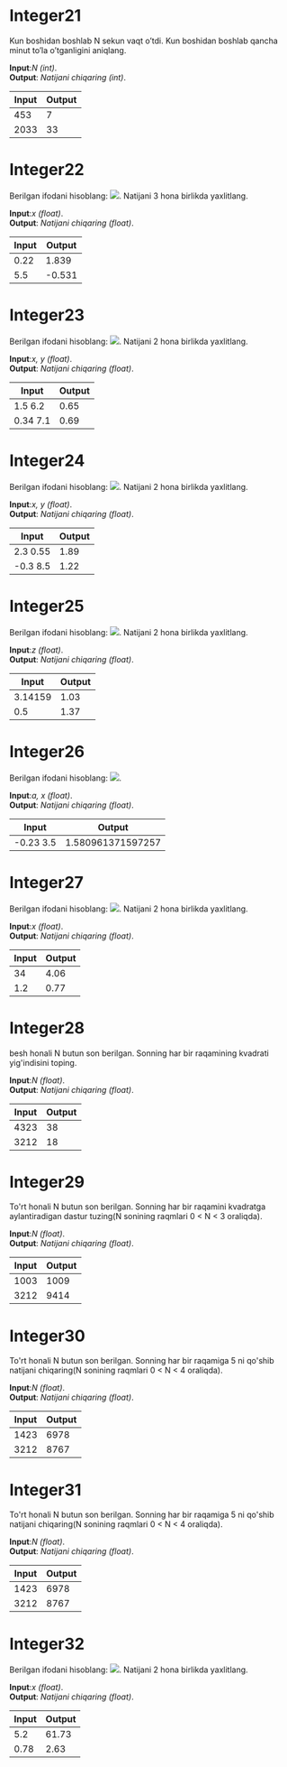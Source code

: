 # Integer21

Kun boshidan boshlab N sekun vaqt o’tdi. Kun boshidan boshlab qancha minut to’la o’tganligini aniqlang.

**Input**:*N (int)*.\
**Output**: *Natijani chiqaring (int)*.

|   **Input**   |   **Output**    |
|---------------|-----------------|
|453            |7                |
|2033           |33               |

# Integer22

Berilgan ifodani hisoblang:   <img src="https://latex.codecogs.com/gif.latex?\2\tan(x+\pi/2)" />. Natijani 3 hona birlikda yaxlitlang.

**Input**:*x (float)*.\
**Output**: *Natijani chiqaring (float)*.

|   **Input**   |   **Output**    |
|---------------|-----------------|
|0.22           |1.839            |
|5.5            |-0.531           |

# Integer23

Berilgan ifodani hisoblang:   <img src="https://latex.codecogs.com/gif.latex?\frac{1}{3}+\cos^{2}(y+x^{2})" />. Natijani 2 hona birlikda yaxlitlang.

**Input**:*x, y (float)*.\
**Output**: *Natijani chiqaring (float)*.

|   **Input**   |   **Output**    |
|---------------|-----------------|
|1.5  6.2       |0.65             |
|0.34  7.1      |0.69             |

# Integer24

Berilgan ifodani hisoblang:   <img src="https://latex.codecogs.com/gif.latex?\sqrt{x+\sqrt[4]{|y|+2}}" />. Natijani 2 hona birlikda yaxlitlang.

**Input**:*x, y (float)*.\
**Output**: *Natijani chiqaring (float)*.

|   **Input**   |   **Output**     |
|---------------|------------------|
|2.3  0.55      |1.89              |
|-0.3  8.5      |1.22              |

# Integer25

Berilgan ifodani hisoblang:   <img src="https://latex.codecogs.com/gif.latex?\sqrt[3]{sin(z+2)+2}" />. Natijani 2 hona birlikda yaxlitlang.

**Input**:*z (float)*.\
**Output**: *Natijani chiqaring (float)*.

|   **Input**   |   **Output**     |
|---------------|------------------|
|3.14159        |1.03              |
|0.5            |1.37              |

# Integer26

Berilgan ifodani hisoblang:   <img src="https://latex.codecogs.com/gif.latex?\sqrt{e^{x}+\frac{a}{x^{2}+2}}" />.

**Input**:*a, x (float)*.\
**Output**: *Natijani chiqaring (float)*.

|   **Input**   |   **Output**     |
|---------------|------------------|
|-0.23  3.5     |1.580961371597257 |

# Integer27

Berilgan ifodani hisoblang:   <img src="https://latex.codecogs.com/gif.latex?\sqrt{2tg(x+2)-cos(x+2^{x})}" />. Natijani 2 hona birlikda yaxlitlang.

**Input**:*x (float)*.\
**Output**: *Natijani chiqaring (float)*.

|   **Input**   |   **Output**     |
|---------------|------------------|
|34             |4.06              |
|1.2            |0.77              |

# Integer28

besh honali N butun son berilgan. Sonning har bir raqamining kvadrati yig'indisini toping.

**Input**:*N (float)*.\
**Output**: *Natijani chiqaring (float)*.

|   **Input**   |   **Output**     |
|---------------|------------------|
|4323           |38                |
|3212           |18                |

# Integer29

To'rt honali N butun son berilgan. Sonning har bir raqamini kvadratga aylantiradigan dastur tuzing(N sonining raqmlari 0 < N < 3 oraliqda).

**Input**:*N (float)*.\
**Output**: *Natijani chiqaring (float)*.

|   **Input**   |   **Output**     |
|---------------|------------------|
|1003           |1009              |
|3212           |9414              |

# Integer30

To'rt honali N butun son berilgan. Sonning har bir raqamiga 5 ni qo'shib natijani chiqaring(N sonining raqmlari 0 < N < 4 oraliqda).

**Input**:*N (float)*.\
**Output**: *Natijani chiqaring (float)*.

|   **Input**   |   **Output**     |
|---------------|------------------|
|1423           |6978              |
|3212           |8767              |

# Integer31

To'rt honali N butun son berilgan. Sonning har bir raqamiga 5 ni qo'shib natijani chiqaring(N sonining raqmlari 0 < N < 4 oraliqda).

**Input**:*N (float)*.\
**Output**: *Natijani chiqaring (float)*.

|   **Input**   |   **Output**     |
|---------------|------------------|
|1423           |6978              |
|3212           |8767              |

# Integer32

Berilgan ifodani hisoblang:   <img src="https://latex.codecogs.com/gif.latex?\sqrt{\sqrt{x+2}+\sqrt{x+24}+x^{5}}" />. Natijani 2 hona birlikda yaxlitlang.

**Input**:*x (float)*.\
**Output**: *Natijani chiqaring (float)*.

|   **Input**   |   **Output**     |
|---------------|------------------|
|5.2            |61.73             |
|0.78           |2.63              |
